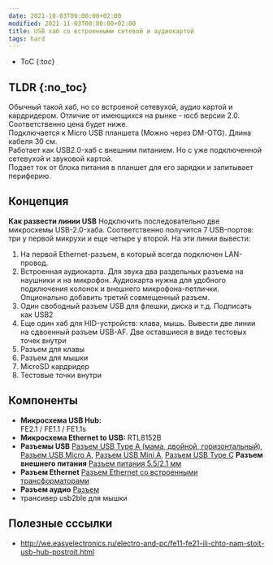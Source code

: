 ```yaml
---
date: 2021-10-03T00:00:00+02:00
modified: 2021-11-03T00:00:00+02:00
title: USB хаб со встроенными сетевой и аудиокартой
tags: hard
---
```


- ToC
{:toc}

## TLDR {:no_toc}
Обычный такой хаб, но со встроеной сетевухой, аудио картой и кардридером. Отличие от имеющихся на рынке - юсб версии 2.0. Соответственно цена будет ниже.  
Подключается к Micro USB планшета (Можно через DM-OTG). Длина кабеля 30 см.  
Работает как USB2.0-хаб с внешним питанием. Но с уже подключенной сетевухой и звуковой картой.  
Подает ток от блока питания в планшет для его зарядки и запитывает периферию.  

## Концепция
**Как развести линии USB**
Нодключить последовательно две микросхемы USB-2.0-хаба. Соответственно получится 7 USB-портов: три у первой микрухи и еще четыре у второй. На эти линии вывести:  

1) На первой Ethernet-разъем, в который всегда подключен LAN-провод.
2) Встроенная аудиокарта. Для звука два раздельных разъема на наушники и на микрофон. Аудиокарта нужна для удобного подключения колонок и внешнего микрофона-петлички. Опционально добавить третий совмещенный разъем. 
3) Один свободный разъем USB для флешки, диска и т.д. Подписать как USB2
4) Еще один хаб для HID-устройств: клава, мышь. Вывести две линии на сдвоенный разъем USB-AF. Две оставшиеся в виде тестовых точек внутри
5) Разъем для клавы
6) Разъем для мышки
7) MicroSD кардридер
8) Тестовые точки внутри



## Компоненты
- **Микросхема USB Hub:**  
  FE2.1 / FE1.1 / FE1.1s
- **Микросхема Ethernet to USB:**
  RTL8152B
- **Разъемы USB**
  [Разъем USB Type A (мама, двойной, горизонтальный)](https://www.lcsc.com/product-detail/span-style-background-color-ff0-USB-span-Connectors_Jing-Extension-of-the-Electronic-Co-907-111A1022D10200_C12049.html),
  [Разъем USB Micro A](),
  [Разъем USB Mini A](),
  [Разъем USB Type C]()
**Разъем внешнего питания**
  [Разъем питания 5.5/2.1 мм](#)
- **Разъем Ethernet**
  [Разъем Ethernet со встроенными трансформаторами](#)
- **Разъем аудио**
  [Разъем ](#)
- трансивер usb2ble для мышки


## Полезные сссылки
- <http://we.easyelectronics.ru/electro-and-pc/fe11-fe21-ili-chto-nam-stoit-usb-hub-postroit.html>
